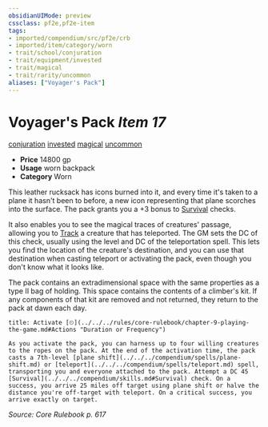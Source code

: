 ```yaml
---
obsidianUIMode: preview
cssclass: pf2e,pf2e-item
tags:
- imported/compendium/src/pf2e/crb
- imported/item/category/worn
- trait/school/conjuration
- trait/equipment/invested
- trait/magical
- trait/rarity/uncommon
aliases: ["Voyager's Pack"]
---
```

# Voyager's Pack *Item 17*  
[conjuration](conjuration.md)  [invested](invested.md)  [magical](magical.md)  [uncommon](uncommon.md)  

- **Price** 14800 gp
- **Usage** worn backpack
- **Category** Worn

This leather rucksack has icons burned into it, and every time it's taken to a plane it hasn't been to before, a new icon representing that plane scorches into the surface. The pack grants you a +3 bonus to [Survival](../../skills.md#Survival) checks.

It also enables you to see the magical traces of creatures' passage, allowing you to [Track](track.md) a creature that has teleported. The GM sets the DC of this check, usually using the level and DC of the teleportation spell. This lets you find the location of the creature's destination, and you can use that destination when casting teleport or activating the pack, even though you don't know what it looks like.

The pack contains an extradimensional space with the same properties as a type II bag of holding. This space contains the contents of a climber's kit. If any components of that kit are removed and not returned, they return to the pack at dawn each day.

```ad-embed-ability
title: Activate [⏲](../../../rules/core-rulebook/chapter-9-playing-the-game.md#Actions "Duration or Frequency")

As you activate the pack, you can harness up to four willing creatures to the ropes on the pack. At the end of the activation time, the pack casts a 7th-level [plane shift](../../../compendium/spells/plane-shift.md) or [teleport](../../../compendium/spells/teleport.md) spell, transporting you and everyone attached to the pack. Attempt a DC 45 [Survival](../../../compendium/skills.md#Survival) check. On a success, you arrive 25 miles off target using plane shift or halve the distance you're off-target with teleport. On a critical success, you arrive exactly on target.
```

*Source: Core Rulebook p. 617*
